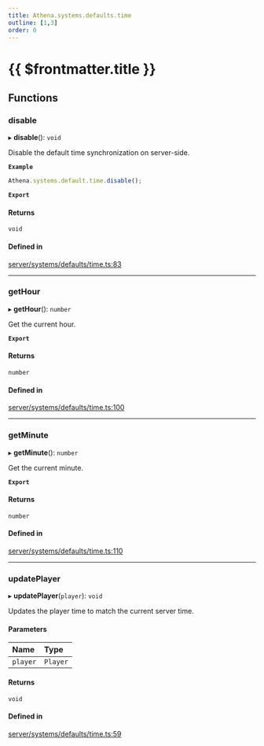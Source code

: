 ```yaml
---
title: Athena.systems.defaults.time
outline: [1,3]
order: 0
---
```


# {{ $frontmatter.title }}


## Functions

### disable

▸ **disable**(): `void`

Disable the default time synchronization on server-side.

**`Example`**

```ts
Athena.systems.default.time.disable();
```

**`Export`**

#### Returns

`void`

#### Defined in

[server/systems/defaults/time.ts:83](https://github.com/Stuyk/altv-athena/blob/552012ca4/src/core/server/systems/defaults/time.ts#L83)

___

### getHour

▸ **getHour**(): `number`

Get the current hour.

**`Export`**

#### Returns

`number`

#### Defined in

[server/systems/defaults/time.ts:100](https://github.com/Stuyk/altv-athena/blob/552012ca4/src/core/server/systems/defaults/time.ts#L100)

___

### getMinute

▸ **getMinute**(): `number`

Get the current minute.

**`Export`**

#### Returns

`number`

#### Defined in

[server/systems/defaults/time.ts:110](https://github.com/Stuyk/altv-athena/blob/552012ca4/src/core/server/systems/defaults/time.ts#L110)

___

### updatePlayer

▸ **updatePlayer**(`player`): `void`

Updates the player time to match the current server time.

#### Parameters

| Name | Type |
| :------ | :------ |
| `player` | `Player` |

#### Returns

`void`

#### Defined in

[server/systems/defaults/time.ts:59](https://github.com/Stuyk/altv-athena/blob/552012ca4/src/core/server/systems/defaults/time.ts#L59)
